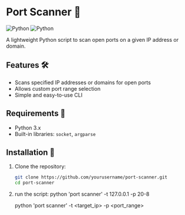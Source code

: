 # Port Scanner 🔭
![Python](https://img.shields.io/badge/Python-3.x-blue.svg)
![Python](https://img.shields.io/badge/Python-3.x-blue.svg)


A lightweight Python script to scan open ports on a given IP address or domain.  

## Features 🛠️  
- Scans specified IP addresses or domains for open ports  
- Allows custom port range selection  
- Simple and easy-to-use CLI  

## Requirements 🧰 
- Python 3.x  
- Built-in libraries: `socket`, `argparse`  

## Installation 💾 
1. Clone the repository:  
   ```bash
   git clone https://github.com/yourusername/port-scanner.git  
   cd port-scanner
2. run the script: 
   python 'port scanner' -t 127.0.0.1 -p 20-8
   
   python 'port scanner' -t <target_ip> -p <port_range>  

